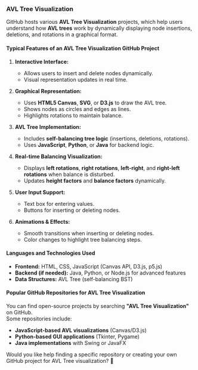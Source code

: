 ### **AVL Tree Visualization**
GitHub hosts various **AVL Tree Visualization** projects, which help users understand how **AVL trees** work by dynamically displaying node insertions, deletions, and rotations in a graphical format.

#### **Typical Features of an AVL Tree Visualization GitHub Project**
1. **Interactive Interface:**  
   - Allows users to insert and delete nodes dynamically.
   - Visual representation updates in real time.

2. **Graphical Representation:**  
   - Uses **HTML5 Canvas**, **SVG**, or **D3.js** to draw the AVL tree.
   - Shows nodes as circles and edges as lines.
   - Highlights rotations to maintain balance.

3. **AVL Tree Implementation:**  
   - Includes **self-balancing tree logic** (insertions, deletions, rotations).
   - Uses **JavaScript**, **Python**, or **Java** for backend logic.

4. **Real-time Balancing Visualization:**  
   - Displays **left rotations**, **right rotations**, **left-right**, and **right-left rotations** when balance is disturbed.
   - Updates **height factors** and **balance factors** dynamically.

5. **User Input Support:**  
   - Text box for entering values.
   - Buttons for inserting or deleting nodes.

6. **Animations & Effects:**  
   - Smooth transitions when inserting or deleting nodes.
   - Color changes to highlight tree balancing steps.

#### **Languages and Technologies Used**
- **Frontend:** HTML, CSS, JavaScript (Canvas API, D3.js, p5.js)
- **Backend (if needed):** Java, Python, or Node.js for advanced features
- **Data Structures:** AVL Tree (self-balancing BST)

#### **Popular GitHub Repositories for AVL Tree Visualization**
You can find open-source projects by searching **"AVL Tree Visualization"** on GitHub.  
Some repositories include:
- **JavaScript-based AVL visualizations** (Canvas/D3.js)
- **Python-based GUI applications** (Tkinter, Pygame)
- **Java implementations** with Swing or JavaFX

Would you like help finding a specific repository or creating your own GitHub project for AVL Tree visualization? 🚀
